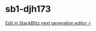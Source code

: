 # sb1-djh173

[Edit in StackBlitz next generation editor ⚡️](https://stackblitz.com/~/github.com/LiebeBylos/sb1-djh173)